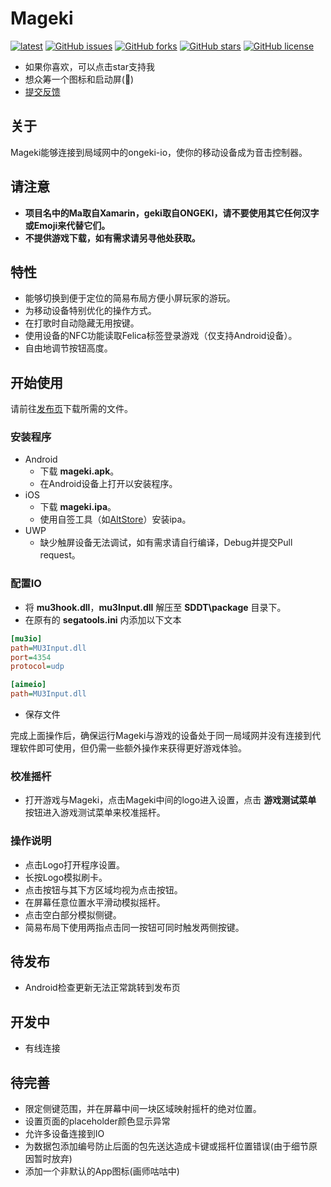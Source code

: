 # Mageki
[![latest](https://img.shields.io/github/v/release/sanheiii/mageki.svg?style=plastic)](https://github.com/Sanheiii/Mageki/releases/latest)
[![GitHub issues](https://img.shields.io/github/issues/Sanheiii/Mageki?style=plastic)](https://github.com/Sanheiii/Mageki/issues)
[![GitHub forks](https://img.shields.io/github/forks/Sanheiii/Mageki?style=plastic)](https://github.com/Sanheiii/Mageki/network)
[![GitHub stars](https://img.shields.io/github/stars/Sanheiii/Mageki?style=plastic)](https://github.com/Sanheiii/Mageki/stargazers)
[![GitHub license](https://img.shields.io/github/license/Sanheiii/Mageki?style=plastic)](https://github.com/Sanheiii/Mageki/blob/master/LICENSE)
- 如果你喜欢，可以点击star支持我
- 想众筹一个图标和启动屏(🍑)
- [提交反馈](https://github.com/Sanheiii/Mageki/issues/new/choose)
## 关于
Mageki能够连接到局域网中的ongeki-io，使你的移动设备成为音击控制器。
## 请注意
- __项目名中的Ma取自Xamarin，geki取自ONGEKI，请不要使用其它任何汉字或Emoji来代替它们。__
- __不提供游戏下载，如有需求请另寻他处获取。__
## 特性
- 能够切换到便于定位的简易布局方便小屏玩家的游玩。
- 为移动设备特别优化的操作方式。
- 在打歌时自动隐藏无用按键。
- 使用设备的NFC功能读取Felica标签登录游戏（仅支持Android设备）。
- 自由地调节按钮高度。
## 开始使用
请前往[发布页](https://github.com/Sanheiii/Mageki/releases)下载所需的文件。
### 安装程序
- Android
  - 下载 __mageki.apk__。
  - 在Android设备上打开以安装程序。
- iOS
  - 下载 __mageki.ipa__。
  - 使用自签工具（如[AltStore](https://altstore.io/)）安装ipa。
- UWP
  - 缺少触屏设备无法调试，如有需求请自行编译，Debug并提交Pull request。
### 配置IO
- 将 __mu3hook.dll__，__mu3Input.dll__ 解压至 __SDDT\package__ 目录下。
- 在原有的 __segatools.ini__ 内添加以下文本
```ini
[mu3io]
path=MU3Input.dll
port=4354
protocol=udp

[aimeio]
path=MU3Input.dll
```
- 保存文件

完成上面操作后，确保运行Mageki与游戏的设备处于同一局域网并没有连接到代理软件即可使用，但仍需一些额外操作来获得更好游戏体验。
### 校准摇杆
- 打开游戏与Mageki，点击Mageki中间的logo进入设置，点击 __游戏测试菜单__ 按钮进入游戏测试菜单来校准摇杆。

### 操作说明
- 点击Logo打开程序设置。
- 长按Logo模拟刷卡。
- 点击按钮与其下方区域均视为点击按钮。
- 在屏幕任意位置水平滑动模拟摇杆。
- 点击空白部分模拟侧键。
- 简易布局下使用两指点击同一按钮可同时触发两侧按键。
## 待发布
- Android检查更新无法正常跳转到发布页
## 开发中
- 有线连接
## 待完善
- 限定侧键范围，并在屏幕中间一块区域映射摇杆的绝对位置。
- 设置页面的placeholder颜色显示异常
- 允许多设备连接到IO
- 为数据包添加编号防止后面的包先送达造成卡键或摇杆位置错误(由于细节原因暂时放弃)
- 添加一个非默认的App图标(画师咕咕中)
